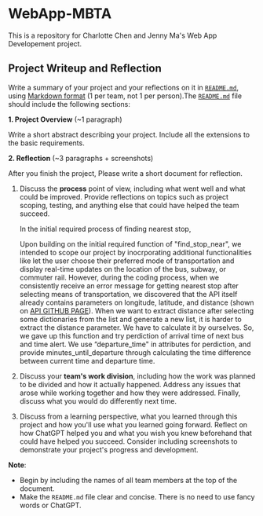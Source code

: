 # WebApp-MBTA
 This is a repository for Charlotte Chen and Jenny Ma's Web App Developement project.

## Project Writeup and Reflection


Write a summary of your project and your reflections on it in [`README.md`](README.md), using [Markdown format](https://docs.github.com/en/get-started/writing-on-github/getting-started-with-writing-and-formatting-on-github/basic-writing-and-formatting-syntax) (1 per team, not 1 per person).The [`README.md`](README.md) file should include the following sections:

**1. Project Overview** (~1 paragraph)

Write a short abstract describing your project. Include all the extensions to the basic requirements. 

**2. Reflection** (~3 paragraphs + screenshots)

After you finish the project, Please write a short document for reflection.

1. Discuss the **process** point of view, including what went well and what could be improved. Provide reflections on topics such as project scoping, testing, and anything else that could have helped the team succeed.

   In the initial required process of finding nearest stop, 

   Upon building on the initial required function of "find_stop_near", we intended to scope our project by inocrporating additional functionalities like let the user choose their preferred mode of transportation and display real-time updates on the location of the bus, subway, or commuter rail. However, during the coding process, when we consistently receive an error message for getting nearest stop after selecting means of transportation, we discovered that the API itself already contains parameters on longitude, latitude, and distance (shown on [API GITHUB PAGE](https://api-v3.mbta.com/docs/swagger/index.html#/Stop/ApiWeb_StopController_index)). When we want to extract distance after selecting some dictionaries from the list and generate a new list, it is harder to extract the distance parameter. We have to calculate it by ourselves. So, we gave up this function and try perdiction of arrival time of next bus and time alert. We use “departure_time" in attributes for perdiction, and provide minutes_until_departure through calculating the time difference between current time and departure time. 

  
   


2. Discuss your **team's work division**, including how the work was planned to be divided and how it actually happened. Address any issues that arose while working together and how they were addressed. Finally, discuss what you would do differently next time.

3. Discuss from a learning perspective, what you learned through this project and how you'll use what you learned going forward. Reflect on how ChatGPT helped you and what you wish you knew beforehand that could have helped you succeed. Consider including screenshots to demonstrate your project's progress and development.

**Note**: 
- Begin by including the names of all team members at the top of the document.
- Make the `README.md` file clear and concise. There is no need to use fancy words or ChatGPT. 
